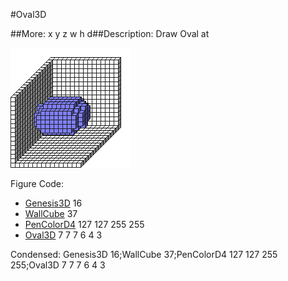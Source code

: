 #Oval3D

##More: x y z w h d##Description: Draw Oval at <x> <y> <z> <w> <h> <d>

![](Oval3D.png)

Figure Code:
- [Genesis3D](Genesis3D.md) 16
- [WallCube](WallCube.md) 37
- [PenColorD4](PenColorD4.md) 127 127 255 255
- [Oval3D](Oval3D.md) 7 7 7 6 4 3

Condensed: Genesis3D 16;WallCube 37;PenColorD4 127 127 255 255;Oval3D 7 7 7 6 4 3

